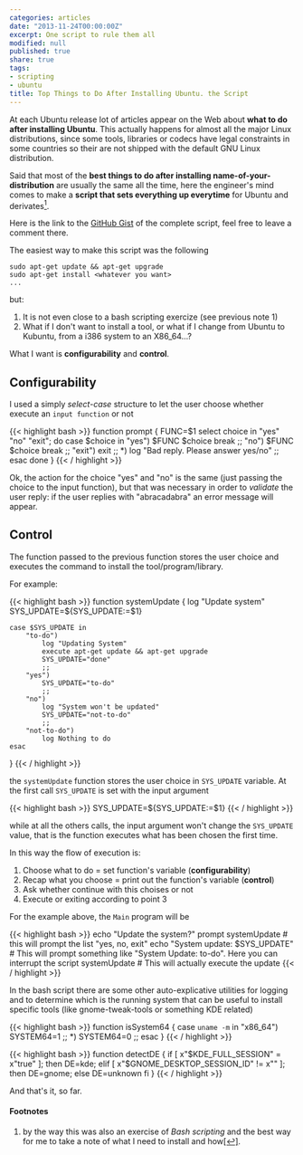```yaml
---
categories: articles
date: "2013-11-24T00:00:00Z"
excerpt: One script to rule them all
modified: null
published: true
share: true
tags:
- scripting
- ubuntu
title: Top Things to Do After Installing Ubuntu. the Script
---
```


At each Ubuntu release lot of articles appear on the Web about **what to do after installing Ubuntu**. This actually happens for almost all the major Linux distributions, since some tools, libraries or codecs have legal constraints in some countries so their are not shipped with the default GNU Linux distribution.

Said that most of the **best things to do after installing name-of-your-distribution** are usually the same all the time, here the engineer's mind comes to make a **script that sets everything up everytime** for Ubuntu and derivates<a rel="nofollow" href="#footnote1" id="ref_footnote1"><sup>1</sup></a>.

Here is the link to the [GitHub Gist](https://gist.github.com/clobrano/7437551) of the complete script, feel free to leave a comment there.

The easiest way to make this script was the following

    sudo apt-get update && apt-get upgrade
    sudo apt-get install <whatever you want>
    ...

but:

1. It is not even close to a bash scripting exercize (see previous note 1)
2. What if I don't want to install a tool, or what if I change from Ubuntu to Kubuntu, from a i386 system to an X86_64...?

What I want is **configurability** and **control**.

## Configurability
I used a simply *select-case* structure to let the user choose whether execute an `input function` or not

{{< highlight bash >}}
function prompt
{
    FUNC=$1
    select choice in "yes" "no" "exit"; do
        case $choice in
            "yes")
                $FUNC $choice
                break
                ;;
            "no")
                $FUNC $choice
                break
                ;;
            "exit")
                exit
                ;;
            *)
                log "Bad reply. Please answer yes/no"
                ;;
        esac
    done
}
{{< / highlight >}}

Ok, the action for the choice "yes" and "no" is the same (just passing the choice to the input function), but that was necessary in order to *validate* the user reply: if the user replies with "abracadabra" an error message will appear.


## Control

The function passed to the previous function stores the user choice and executes the command to install the tool/program/library.

For example:

{{< highlight bash >}}
function systemUpdate
{
    log "Update system"
    SYS_UPDATE=${SYS_UPDATE:=$1}

    case $SYS_UPDATE in
        "to-do")
            log "Updating System"
            execute apt-get update && apt-get upgrade
            SYS_UPDATE="done"
            ;;
        "yes")
            SYS_UPDATE="to-do"
            ;;
        "no")
            log "System won't be updated"
            SYS_UPDATE="not-to-do"
            ;;
        "not-to-do")
            log Nothing to do
    esac
}
{{< / highlight >}}

the `systemUpdate` function stores the user choice in `SYS_UPDATE` variable. At the first call `SYS_UPDATE` is set with the input argument

{{< highlight bash >}}
SYS_UPDATE=${SYS_UPDATE:=$1}
{{< / highlight >}}

while at all the others calls, the input argument won't change the `SYS_UPDATE` value, that is the function executes what has been chosen the first time.

In this way the flow of execution is:

1. Choose what to do = set function's variable (**configurability**)
2. Recap what you choose = print out the function's variable (**control**)
3. Ask whether continue with this choises or not
4. Execute or exiting according to point 3

For the example above, the `Main` program will be

{{< highlight bash >}}
echo "Update the system?"
prompt systemUpdate                # this will prompt the list "yes, no, exit"
echo "System update: $SYS_UPDATE"  # This will prompt something like "System Update: to-do". Here you can interrupt the script
systemUpdate                       # This will actually execute the update
{{< / highlight >}}

In the bash script there are some other auto-explicative utilities for logging and to determine which is the running system that can be useful to install specific tools (like gnome-tweak-tools or something KDE related)

{{< highlight bash >}}
function isSystem64
{
    case `uname -m` in
        "x86_64")
            SYSTEM64=1
            ;;
        *)
            SYSTEM64=0
            ;;
    esac
}
{{< / highlight >}}


{{< highlight bash >}}
function detectDE
{
    if [ x"$KDE_FULL_SESSION" = x"true" ]; then DE=kde;
    elif [ x"$GNOME_DESKTOP_SESSION_ID" != x"" ]; then DE=gnome;
    else DE=unknown
    fi
}
{{< / highlight >}}


And that's it, so far.



#### Footnotes
1. by the way this was also an exercise of *Bash scripting* and the best way for me to take a note of what I need to install and how<a rel="nofollow" href="#ref_footnote1" id="footnote1">[↩]</a>.

